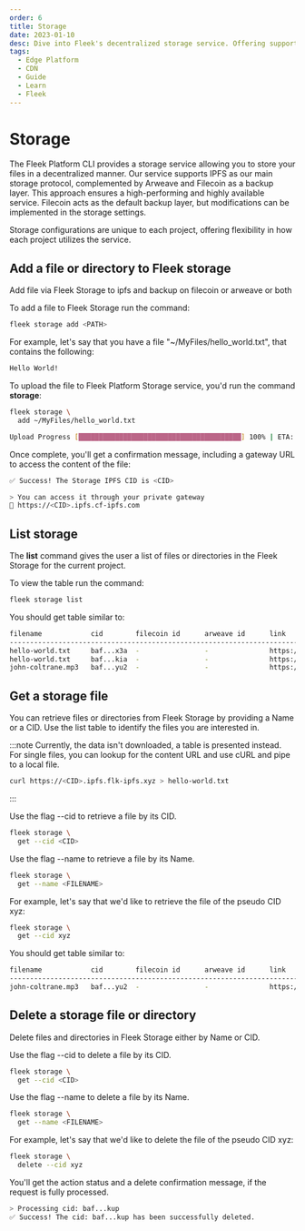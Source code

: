```yaml
---
order: 6
title: Storage
date: 2023-01-10
desc: Dive into Fleek's decentralized storage service. Offering support for IPFS, Arweave, and Filecoin, Fleek ensures high availability and performance..
tags:
  - Edge Platform
  - CDN
  - Guide
  - Learn
  - Fleek
---
```


# Storage

The Fleek Platform CLI provides a storage service allowing you to store your files in a decentralized manner. Our service supports IPFS as our main storage protocol, complemented by Arweave and Filecoin as a backup layer. This approach ensures a high-performing and highly available service. Filecoin acts as the default backup layer, but modifications can be implemented in the storage settings.

Storage configurations are unique to each project, offering flexibility in how each project utilizes the service.

## Add a file or directory to Fleek storage

Add file via Fleek Storage to ipfs and backup on filecoin or arweave or both

To add a file to Fleek Storage run the command:

```sh
fleek storage add <PATH>
```

For example, let's say that you have a file "~/MyFiles/hello_world.txt", that contains the following:

```sh
Hello World!
```

To upload the file to Fleek Platform Storage service, you'd run the command **storage**:

```sh
fleek storage \
  add ~/MyFiles/hello_world.txt
```

```sh
Upload Progress [████████████████████████████████████████] 100% | ETA: 0s
```

Once complete, you'll get a confirmation message, including a gateway URL to access the content of the file:

```sh
✅ Success! The Storage IPFS CID is <CID>

> You can access it through your private gateway
🔗 https://<CID>.ipfs.cf-ipfs.com
```

## List storage

The **list** command gives the user a list of files or directories in the Fleek Storage for the current project.

To view the table run the command:

```sh
fleek storage list
```

You should get table similar to:

```sh
filename            cid        filecoin id      arweave id      link
----------------------------------------------------------------------------------------------------
hello-world.txt     baf...x3a  -                -               https://<CID>.ipfs.cf-ipfs.com
hello-world.txt     baf...kia  -                -               https://<CID>.ipfs.cf-ipfs.com
john-coltrane.mp3   baf...yu2  -                -               https://<CID>.custom-domain.xyz
```

## Get a storage file

You can retrieve files or directories from Fleek Storage by providing a Name or a CID. Use the list table to identify the files you are interested in.

:::note
Currently, the data isn't downloaded, a table is presented instead. For single files, you can lookup for the content URL and use cURL and pipe to a local file.

```sh
curl https://<CID>.ipfs.flk-ipfs.xyz > hello-world.txt
```

:::

Use the flag --cid to retrieve a file by its CID.

```sh
fleek storage \
  get --cid <CID>
```

Use the flag --name to retrieve a file by its Name.

```sh
fleek storage \
  get --name <FILENAME>
```

For example, let's say that we'd like to retrieve the file of the pseudo CID xyz:

```sh
fleek storage \
  get --cid xyz
```

You should get table similar to:

```sh
filename            cid        filecoin id      arweave id      link
----------------------------------------------------------------------------------------------------
john-coltrane.mp3   baf...yu2  -                -               https://<CID>.custom-domain.xyz
```

## Delete a storage file or directory

Delete files and directories in Fleek Storage either by Name or CID.

Use the flag --cid to delete a file by its CID.

```sh
fleek storage \
  get --cid <CID>
```

Use the flag --name to delete a file by its Name.

```sh
fleek storage \
  get --name <FILENAME>
```

For example, let's say that we'd like to delete the file of the pseudo CID xyz:

```sh
fleek storage \
  delete --cid xyz
```

You'll get the action status and a delete confirmation message, if the request is fully processed.

```sh
> Processing cid: baf...kup
✅ Success! The cid: baf...kup has been successfully deleted.
```
